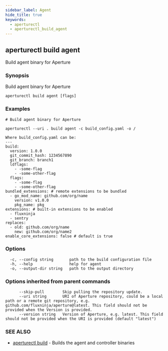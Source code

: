 ```yaml
---
sidebar_label: Agent
hide_title: true
keywords:
  - aperturectl
  - aperturectl_build_agent
---
```


## aperturectl build agent

Build agent binary for Aperture

### Synopsis

Build agent binary for Aperture

```
aperturectl build agent [flags]
```

### Examples

```
# Build agent binary for Aperture

aperturectl --uri . build agent -c build_config.yaml -o /

Where build_config.yaml can be:
---
build:
  version: 1.0.0
  git_commit_hash: 1234567890
  git_branch: branch1
  ldflags:
    - -some-flag
    - -some-other-flag
  flags:
    - -some-flag
    - -some-other-flag
bundled_extensions: # remote extensions to be bundled
  - go_mod_name: github.com/org/name
    version: v1.0.0
    pkg_name: pkg
extensions: # built-in extensions to be enabled
  - fluxninja
  - sentry
replaces:
  - old: github.com/org/name
    new: github.com/org/name2
enable_core_extensions: false # default is true
```

### Options

```
  -c, --config string       path to the build configuration file
  -h, --help                help for agent
  -o, --output-dir string   path to the output directory
```

### Options inherited from parent commands

```
      --skip-pull        Skip pulling the repository update.
      --uri string       URI of Aperture repository, could be a local path or a remote git repository, e.g. github.com/fluxninja/aperture@latest. This field should not be provided when the Version is provided.
      --version string   Version of Aperture, e.g. latest. This field should not be provided when the URI is provided (default "latest")
```

### SEE ALSO

- [aperturectl build](/reference/aperturectl/build/build.md) - Builds the agent and controller binaries
